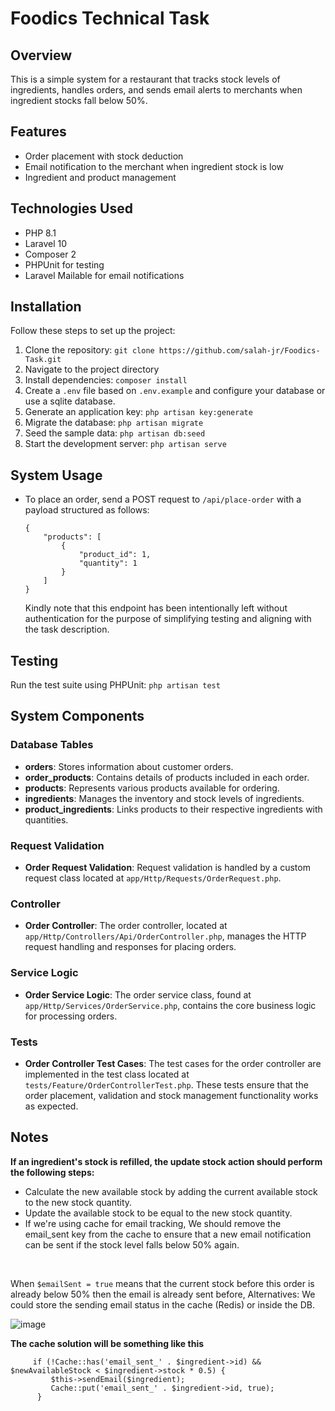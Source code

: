 # Foodics Technical Task

## Overview

This is a simple system for a restaurant that tracks stock levels of ingredients, handles orders, and sends email alerts to merchants when ingredient stocks fall below 50%.

## Features

- Order placement with stock deduction
- Email notification to the merchant when ingredient stock is low
- Ingredient and product management

## Technologies Used

- PHP 8.1
- Laravel 10
- Composer 2
- PHPUnit for testing
- Laravel Mailable for email notifications

## Installation

Follow these steps to set up the project:

1. Clone the repository: `git clone https://github.com/salah-jr/Foodics-Task.git`
2. Navigate to the project directory
3. Install dependencies: `composer install`
4. Create a `.env` file based on `.env.example` and configure your database or use a sqlite database.
5. Generate an application key: `php artisan key:generate`
6. Migrate the database: `php artisan migrate`
7. Seed the sample data: `php artisan db:seed`
8. Start the development server: `php artisan serve`

## System Usage

- To place an order, send a POST request to `/api/place-order` with a payload structured as follows:
  
    ```
   {
        "products": [
            {
                "product_id": 1,
                "quantity": 1
            }
        ]
    }
   ```
  Kindly note that this endpoint has been intentionally left without authentication for the purpose of simplifying testing and aligning with the task description.

## Testing

Run the test suite using PHPUnit: `php artisan test`

## System Components

### Database Tables
- **orders**: Stores information about customer orders.
- **order_products**: Contains details of products included in each order.
- **products**: Represents various products available for ordering.
- **ingredients**: Manages the inventory and stock levels of ingredients.
- **product_ingredients**: Links products to their respective ingredients with quantities.

### Request Validation
- **Order Request Validation**: Request validation is handled by a custom request class located at `app/Http/Requests/OrderRequest.php`.

### Controller
- **Order Controller**: The order controller, located at `app/Http/Controllers/Api/OrderController.php`, manages the HTTP request handling and responses for placing orders.

### Service Logic
- **Order Service Logic**: The order service class, found at `app/Http/Services/OrderService.php`, contains the core business logic for processing orders.

### Tests
- **Order Controller Test Cases**: The test cases for the order controller are implemented in the test class located at `tests/Feature/OrderControllerTest.php`. These tests ensure that the order placement, validation and stock management functionality works as expected.

## Notes
**If an ingredient's stock is refilled, the update stock action should perform the following steps:**
  - Calculate the new available stock by adding the current available stock to the new stock quantity.
  - Update the available stock to be equal to the new stock quantity.
 - If we're using cache for email tracking, We should remove the email_sent key from the cache to ensure that a new email notification can be sent if the stock level falls below 50% again.

<br>

  When `$emailSent = true` means that the current stock before this order is already below 50% then the email is already sent before,
  Alternatives: We could store the sending email status in the cache (Redis) or inside the DB.

 ![image](https://github.com/salah-jr/Foodics-Task/assets/26637798/b1a2e425-8616-4745-9017-27106cd27153)


**The cache solution will be something like this**
```
     if (!Cache::has('email_sent_' . $ingredient->id) && $newAvailableStock < $ingredient->stock * 0.5) {
         $this->sendEmail($ingredient);
         Cache::put('email_sent_' . $ingredient->id, true);
      }
   ```
